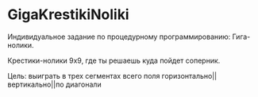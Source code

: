 # GigaKrestikiNoliki
Индивидуальное задание по процедурному программированию: Гига-нолики.

Крестики-нолики 9x9, где ты решаешь куда пойдет соперник.

Цель: выиграть в трех сегментах всего поля горизонтально||вертикально||по диагонали

